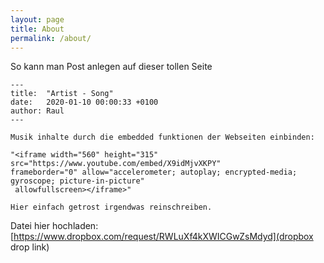 ```yaml
---
layout: page
title: About
permalink: /about/
---
```

So kann man Post anlegen auf dieser tollen Seite
```
---
title:  "Artist - Song"
date:   2020-01-10 00:00:33 +0100
author: Raul
---

Musik inhalte durch die embedded funktionen der Webseiten einbinden:

"<iframe width="560" height="315" src="https://www.youtube.com/embed/X9idMjvXKPY" 
frameborder="0" allow="accelerometer; autoplay; encrypted-media; gyroscope; picture-in-picture"
 allowfullscreen></iframe>"

Hier einfach getrost irgendwas reinschreiben. 

```


Datei hier hochladen: [https://www.dropbox.com/request/RWLuXf4kXWICGwZsMdyd](dropbox drop link)
